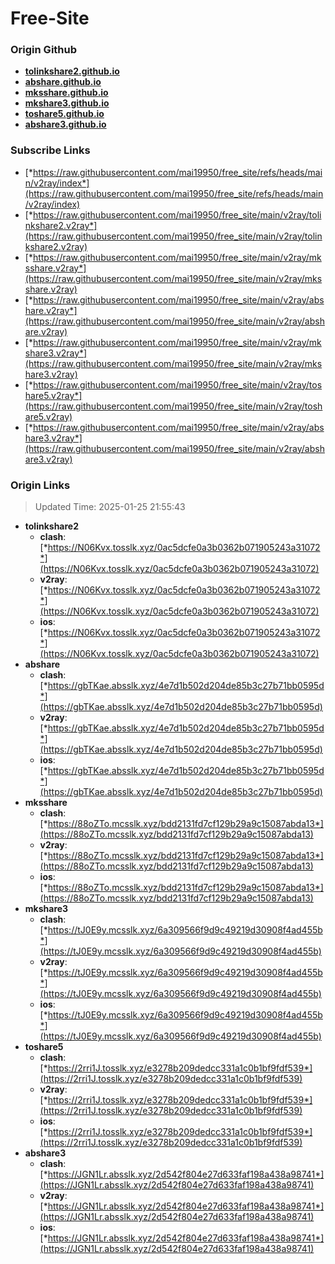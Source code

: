 # Free-Site

### Origin Github

- [**tolinkshare2.github.io**](https://github.com/tolinkshare2/tolinkshare2.github.io)
- [**abshare.github.io**](https://github.com/abshare/abshare.github.io)
- [**mksshare.github.io**](https://github.com/mksshare/mksshare.github.io)
- [**mkshare3.github.io**](https://github.com/mkshare3/mkshare3.github.io)
- [**toshare5.github.io**](https://github.com/toshare5/toshare5.github.io)
- [**abshare3.github.io**](https://github.com/abshare3/abshare3.github.io)

### Subscribe Links

- [*https://raw.githubusercontent.com/mai19950/free_site/refs/heads/main/v2ray/index*](https://raw.githubusercontent.com/mai19950/free_site/refs/heads/main/v2ray/index)
- [*https://raw.githubusercontent.com/mai19950/free_site/main/v2ray/tolinkshare2.v2ray*](https://raw.githubusercontent.com/mai19950/free_site/main/v2ray/tolinkshare2.v2ray)
- [*https://raw.githubusercontent.com/mai19950/free_site/main/v2ray/mksshare.v2ray*](https://raw.githubusercontent.com/mai19950/free_site/main/v2ray/mksshare.v2ray)
- [*https://raw.githubusercontent.com/mai19950/free_site/main/v2ray/abshare.v2ray*](https://raw.githubusercontent.com/mai19950/free_site/main/v2ray/abshare.v2ray)
- [*https://raw.githubusercontent.com/mai19950/free_site/main/v2ray/mkshare3.v2ray*](https://raw.githubusercontent.com/mai19950/free_site/main/v2ray/mkshare3.v2ray)
- [*https://raw.githubusercontent.com/mai19950/free_site/main/v2ray/toshare5.v2ray*](https://raw.githubusercontent.com/mai19950/free_site/main/v2ray/toshare5.v2ray)
- [*https://raw.githubusercontent.com/mai19950/free_site/main/v2ray/abshare3.v2ray*](https://raw.githubusercontent.com/mai19950/free_site/main/v2ray/abshare3.v2ray)

### Origin Links

> Updated Time: 2025-01-25 21:55:43

- **tolinkshare2**
  - **clash**: [*https://N06Kvx.tosslk.xyz/0ac5dcfe0a3b0362b071905243a31072*](https://N06Kvx.tosslk.xyz/0ac5dcfe0a3b0362b071905243a31072)
  - **v2ray**: [*https://N06Kvx.tosslk.xyz/0ac5dcfe0a3b0362b071905243a31072*](https://N06Kvx.tosslk.xyz/0ac5dcfe0a3b0362b071905243a31072)
  - **ios**: [*https://N06Kvx.tosslk.xyz/0ac5dcfe0a3b0362b071905243a31072*](https://N06Kvx.tosslk.xyz/0ac5dcfe0a3b0362b071905243a31072)
- **abshare**
  - **clash**: [*https://gbTKae.absslk.xyz/4e7d1b502d204de85b3c27b71bb0595d*](https://gbTKae.absslk.xyz/4e7d1b502d204de85b3c27b71bb0595d)
  - **v2ray**: [*https://gbTKae.absslk.xyz/4e7d1b502d204de85b3c27b71bb0595d*](https://gbTKae.absslk.xyz/4e7d1b502d204de85b3c27b71bb0595d)
  - **ios**: [*https://gbTKae.absslk.xyz/4e7d1b502d204de85b3c27b71bb0595d*](https://gbTKae.absslk.xyz/4e7d1b502d204de85b3c27b71bb0595d)
- **mksshare**
  - **clash**: [*https://88oZTo.mcsslk.xyz/bdd2131fd7cf129b29a9c15087abda13*](https://88oZTo.mcsslk.xyz/bdd2131fd7cf129b29a9c15087abda13)
  - **v2ray**: [*https://88oZTo.mcsslk.xyz/bdd2131fd7cf129b29a9c15087abda13*](https://88oZTo.mcsslk.xyz/bdd2131fd7cf129b29a9c15087abda13)
  - **ios**: [*https://88oZTo.mcsslk.xyz/bdd2131fd7cf129b29a9c15087abda13*](https://88oZTo.mcsslk.xyz/bdd2131fd7cf129b29a9c15087abda13)
- **mkshare3**
  - **clash**: [*https://tJ0E9y.mcsslk.xyz/6a309566f9d9c49219d30908f4ad455b*](https://tJ0E9y.mcsslk.xyz/6a309566f9d9c49219d30908f4ad455b)
  - **v2ray**: [*https://tJ0E9y.mcsslk.xyz/6a309566f9d9c49219d30908f4ad455b*](https://tJ0E9y.mcsslk.xyz/6a309566f9d9c49219d30908f4ad455b)
  - **ios**: [*https://tJ0E9y.mcsslk.xyz/6a309566f9d9c49219d30908f4ad455b*](https://tJ0E9y.mcsslk.xyz/6a309566f9d9c49219d30908f4ad455b)
- **toshare5**
  - **clash**: [*https://2rri1J.tosslk.xyz/e3278b209dedcc331a1c0b1bf9fdf539*](https://2rri1J.tosslk.xyz/e3278b209dedcc331a1c0b1bf9fdf539)
  - **v2ray**: [*https://2rri1J.tosslk.xyz/e3278b209dedcc331a1c0b1bf9fdf539*](https://2rri1J.tosslk.xyz/e3278b209dedcc331a1c0b1bf9fdf539)
  - **ios**: [*https://2rri1J.tosslk.xyz/e3278b209dedcc331a1c0b1bf9fdf539*](https://2rri1J.tosslk.xyz/e3278b209dedcc331a1c0b1bf9fdf539)
- **abshare3**
  - **clash**: [*https://JGN1Lr.absslk.xyz/2d542f804e27d633faf198a438a98741*](https://JGN1Lr.absslk.xyz/2d542f804e27d633faf198a438a98741)
  - **v2ray**: [*https://JGN1Lr.absslk.xyz/2d542f804e27d633faf198a438a98741*](https://JGN1Lr.absslk.xyz/2d542f804e27d633faf198a438a98741)
  - **ios**: [*https://JGN1Lr.absslk.xyz/2d542f804e27d633faf198a438a98741*](https://JGN1Lr.absslk.xyz/2d542f804e27d633faf198a438a98741)

